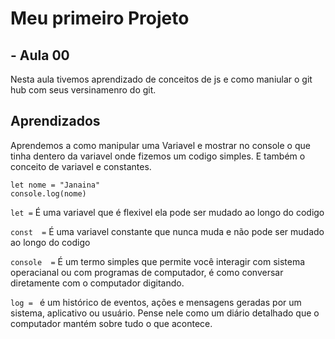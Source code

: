 
# Meu primeiro Projeto
## - Aula 00 

Nesta aula tivemos aprendizado de conceitos de js e como maniular o git hub com seus versinamenro do git.





## Aprendizados

Aprendemos a como manipular uma Variavel e mostrar no console o que tinha dentero da variavel onde fizemos um codigo simples. E também o conceito de variavel e constantes.


``` 
let nome = "Janaina" 
console.log(nome)
```

```let =```  É uma variavel que é flexivel ela pode ser mudado ao longo do codigo 

```const  =``` É uma variavel constante que nunca muda e não pode ser mudado ao longo do codigo 

```console  =``` É  um termo simples que permite você interagir com sistema operacianal ou com programas de computador, é como conversar diretamente com o computador digitando.

```log = ``` é um histórico de eventos, ações e mensagens geradas por um sistema, aplicativo ou usuário. Pense nele como um diário detalhado que o computador mantém sobre tudo o que acontece.